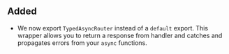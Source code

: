 ## Added
- We now export `TypedAsyncRouter` instead of a `default` export. This wrapper allows you to return a response from handler and catches and propagates errors from your `async` functions.

